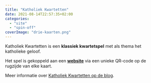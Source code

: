 ```yaml
---
title: "Katholiek Kwartetten"
date: 2021-08-14T22:57:35+02:00
categories: 
  - "site"
  - "spin-off"
coverImage: "drie-kaarten.png"
---
```


Katholiek Kwartetten is een **klassiek kwartetspel** met als thema het katholieke geloof. 

<!--more-->

Het spel is gekoppeld aan een [**website**](http://kwartet.gelovenleren.net/ "Katholiek Kwartetten") via een unieke QR-code op de rugzijde van elke kaart. 

Meer informatie over [Katholiek Kwartetten op de blog](/page/katholiek-kwartetten/).
